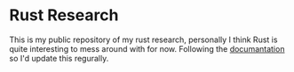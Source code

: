 # Rust Research
This is my public repository of my rust research, personally I think Rust is quite interesting to mess around with for now.
Following the [documantation](https://doc.rust-lang.org/book/title-page.html) so I'd update this regurally.
